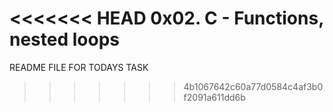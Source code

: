 <<<<<<< HEAD
0x02. C - Functions, nested loops
=======
README FILE FOR TODAYS TASK
>>>>>>> 4b1067642c60a77d0584c4af3b0f2091a611dd6b
